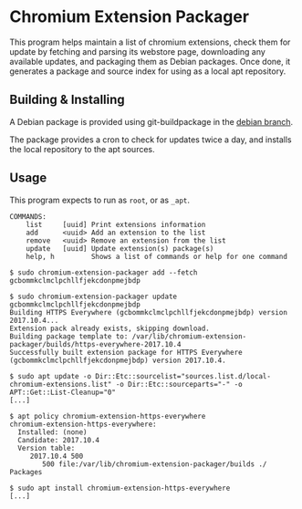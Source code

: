 # Chromium Extension Packager

This program helps maintain a list of chromium extensions, check them for update by fetching and parsing
its webstore page, downloading any available updates, and packaging them as Debian packages.
Once done, it generates a package and source index for using as a local apt repository.

## Building & Installing

A Debian package is provided using git-buildpackage in the [debian branch](https://github.com/subgraph/chromium-extension-packager/tree/debian).

The package provides a cron to check for updates twice a day, and installs the local repository to the apt sources.

## Usage

This program expects to run as `root`, or as `_apt`.

```
COMMANDS:
	list     [uuid] Print extensions information
	add      <uuid> Add an extension to the list
	remove   <uuid> Remove an extension from the list
	update   [uuid] Update extension(s) package(s)
	help, h         Shows a list of commands or help for one command
```

```
$ sudo chromium-extension-packager add --fetch gcbommkclmclpchllfjekcdonpmejbdp

$ sudo chromium-extension-packager update gcbommkclmclpchllfjekcdonpmejbdp
Building HTTPS Everywhere (gcbommkclmclpchllfjekcdonpmejbdp) version 2017.10.4...
Extension pack already exists, skipping download.
Building package template to: /var/lib/chromium-extension-packager/builds/https-everywhere-2017.10.4
Successfully built extension package for HTTPS Everywhere (gcbommkclmclpchllfjekcdonpmejbdp) version 2017.10.4.

$ sudo apt update -o Dir::Etc::sourcelist="sources.list.d/local-chromium-extensions.list" -o Dir::Etc::sourceparts="-" -o APT::Get::List-Cleanup="0"
[...]

$ apt policy chromium-extension-https-everywhere
chromium-extension-https-everywhere:
  Installed: (none)
  Candidate: 2017.10.4
  Version table:
     2017.10.4 500
        500 file:/var/lib/chromium-extension-packager/builds ./ Packages

$ sudo apt install chromium-extension-https-everywhere
[...]
```

